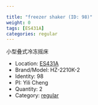 ```yaml
---

title: "freezer shaker (ID: 98)"
weight: 0
tags: [ES431A]
categories: regular
---
```


小型叠式冷冻摇床

<!--more-->



- Location: [ES431A](../../tags/es431a)
- Brand/Model: HZ-2210K-2
- Identity: 98
- PI: Yili Cheng
- Quantity: 2
- Category: [regular](../../categories/regular)






